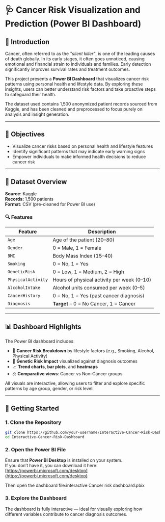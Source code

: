 # 🩺 Cancer Risk Visualization and Prediction (Power BI Dashboard)

## 📌 Introduction

Cancer, often referred to as the *"silent killer"*, is one of the leading causes of death globally. In its early stages, it often goes unnoticed, causing emotional and financial strain to individuals and families. Early detection significantly improves survival rates and treatment outcomes.

This project presents a **Power BI Dashboard** that visualizes cancer risk patterns using personal health and lifestyle data. By exploring these insights, users can better understand risk factors and take proactive steps to safeguard their health.

The dataset used contains 1,500 anonymized patient records sourced from Kaggle, and has been cleaned and preprocessed to focus purely on analysis and insight generation.

---

## 🎯 Objectives

- Visualize cancer risks based on personal health and lifestyle features  
- Identify significant patterns that may indicate early warning signs  
- Empower individuals to make informed health decisions to reduce cancer risk  

---

## 📂 Dataset Overview

**Source:** Kaggle  
**Records:** 1,500 patients  
**Format:** CSV (pre-cleaned for Power BI use)

### 🔍 Features

| Feature             | Description                                                             |
|--------------------|-------------------------------------------------------------------------|
| `Age`              | Age of the patient (20–80)                                              |
| `Gender`           | 0 = Male, 1 = Female                                                     |
| `BMI`              | Body Mass Index (15–40)                                                 |
| `Smoking`          | 0 = No, 1 = Yes                                                          |
| `GeneticRisk`      | 0 = Low, 1 = Medium, 2 = High                                            |
| `PhysicalActivity` | Hours of physical activity per week (0–10)                              |
| `AlcoholIntake`    | Alcohol units consumed per week (0–5)                                   |
| `CancerHistory`    | 0 = No, 1 = Yes (past cancer diagnosis)                                 |
| `Diagnosis`        | **Target** – 0 = No Cancer, 1 = Cancer                                  |

---

## 📊 Dashboard Highlights

The Power BI dashboard includes:

- 📌 **Cancer Risk Breakdown** by lifestyle factors (e.g., Smoking, Alcohol, Physical Activity)  
- 🧬 **Genetic Risk Impact** visualized against diagnosis outcomes  
- 📈 **Trend charts**, **bar plots**, and **heatmaps**  
- ⚖️ **Comparative views**: Cancer vs Non-Cancer groups  

All visuals are interactive, allowing users to filter and explore specific patterns by age group, gender, or risk level.

---

## 🚀 Getting Started

### 1. Clone the Repository

```bash
git clone https://github.com/your-username/Interactive-Cancer-Risk-Dashboard.git
cd Interactive-Cancer-Risk-Dashboard

```
### 2. Open the Power BI File

Ensure that **Power BI Desktop** is installed on your system.  
If you don’t have it, you can download it here:  
[https://powerbi.microsoft.com/desktop](https://powerbi.microsoft.com/desktop)

Then open the dashboard file:interactive Cancer risk dashboard.pbix

### 3. Explore the Dashboard
The dashboard is fully interactive — ideal for visually exploring how different variables contribute to cancer diagnosis outcomes.
